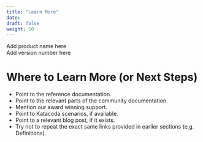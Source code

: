 ```yaml
---
title: "Learn More"
date:
draft: false
weight: 50
---
```


Add product name here  
Add version number here

# Where to Learn More (or Next Steps)

- Point to the reference documentation.
- Point to the relevant parts of the community documentation.
- Mention our award winning support.
- Point to Katacoda scenarios, if available.
- Point to a relevant blog post, if it exists.
- Try not to repeat the exact same links provided in earlier sections (e.g. Definitions).  

